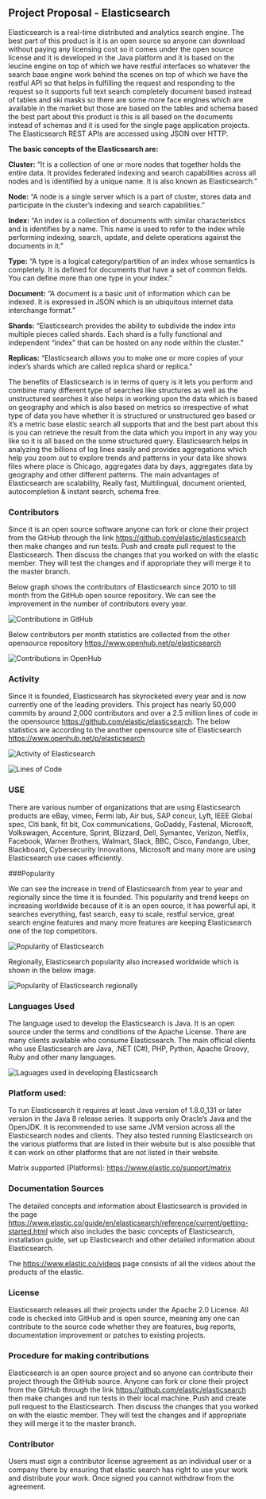 ## Project Proposal - Elasticsearch
Elasticsearch is a real-time distributed and analytics search engine. The best part of this product is it is an open source so anyone can download without paying any licensing cost so it comes under the open source license and it is developed in the Java platform and it is based on the leucine engine on top of which we have restful interfaces so whatever the search base engine work behind the scenes on top of which we have the restful API so that helps in fulfilling the request and responding to the request so it supports full text search completely document based instead of tables and ski masks so there are some more face engines which are available in the market but those are based on the tables and schema based the best part about this product is this is all based on the documents instead of schemas and it is used for the single page application projects. The Elasticsearch REST APIs are accessed using JSON over HTTP.

**The basic concepts of the Elasticsearch are:**

**Cluster:** “It is a collection of one or more nodes that together holds the entire data. It provides federated indexing and search capabilities across all nodes and is identified by a unique name. It is also known as Elasticsearch.”

**Node:** “A node is a single server which is a part of cluster, stores data and participate in the cluster’s indexing and search capabilities.”

**Index:** “An index is a collection of documents with similar characteristics and is identifies by a name. This name is used to refer to the index while performing indexing, search, update, and delete operations against the documents in it.”

**Type:** “A type is a logical category/partition of an index whose semantics is completely. It is defined for documents that have a set of common fields. You can define more than one type in your index.”

**Document:** “A document is a basic unit of information which can be indexed. It is expressed in JSON which is an ubiquitous internet data interchange format.”

**Shards:** “Elasticsearch provides the ability to subdivide the index into multiple pieces called shards. Each shard is a fully functional and independent “index” that can be hosted on any node within the cluster.”

**Replicas:** “Elasticsearch allows you to make one or more copies of your index’s shards which are called replica shard or replica.”

The benefits of Elasticsearch is in terms of query is it lets you perform and combine many different type of searches like structures as well as the unstructured searches it also helps in working upon the data which is based on geography and which is also based on metrics so irrespective  of what type of data you have whether it is structured or unstructured geo based or it’s a metric base elastic search all supports that and the best part about this is you can retrieve the result from the data which you import in any way you like so it is all based on the some structured query. Elasticsearch helps in analyzing the billions of log lines easily and provides aggregations which help you zoom out to explore trends and patterns in your data like shows files where place is Chicago, aggregates data by days, aggregates data by geography and other different patterns. 
The main advantages of Elasticsearch are scalability, Really fast, Multilingual, document oriented, autocompletion & instant search, schema free. 

### Contributors

Since it is an open source software anyone can fork or clone their project from the GitHub through the link https://github.com/elastic/elasticsearch then make changes and run tests. Push and create pull request to the Elasticsearch. Then discuss the changes that you worked on with the elastic member. They will test the changes and if appropriate they will merge it to the master branch.

Below graph shows the contributors of Elasticsearch since 2010 to till month from the GitHub open source repository. We can see the improvement in the number of contributors every year. 

![Contributions in GitHub](https://github.com/swrp/CYBR8420-SemesterProject/blob/maddagada/Contributor%20GitHub.png)

Below contributors per month statistics are collected from the other opensource repository https://www.openhub.net/p/elasticsearch

![Contributions in OpenHub](https://github.com/swrp/CYBR8420-SemesterProject/blob/maddagada/OpenHub%20Contributor.png)

### Activity

Since it is founded, Elasticsearch has skyrocketed every year and is now currently one of the leading providers. 
This project has nearly 50,000 commits by around 2,000 contributors and over a 2.5 million lines of code in the opensource https://github.com/elastic/elasticsearch. 
The below statistics are according to the another opensource site of Elasticsearch https://www.openhub.net/p/elasticsearch 

![Activity of Elasticsearch](https://github.com/swrp/CYBR8420-SemesterProject/blob/maddagada/Activity.png)

![Lines of Code](https://github.com/swrp/CYBR8420-SemesterProject/blob/maddagada/Lines%20of%20code.png)

### USE
There are various number of organizations that are using Elasticsearch products are eBay, vimeo, Fermi lab, Air bus, SAP concur, Lyft, IEEE Global spec, Citi bank, fit bit, Cox communications, GoDaddy, Fastenal, Microsoft, Volkswagen, Accenture,  Sprint, Blizzard, Dell, Symantec, Verizon, Netflix, Facebook, Warner Brothers, Walmart, Slack, BBC, Cisco, Fandango, Uber, Blackboard, Cybersecurity Innovations, Microsoft and many more are using Elasticsearch use cases efficiently.

###Popularity

We can see the increase in trend of Elasticsearch from year to year and regionally since the time it is founded.
This popularity and trend keeps on increasing worldwide because of it is an open source, it has powerful api, it searches everything, fast search, easy to scale, restful service, great search engine features and many more features are keeping Elasticsearch one of the top competitors.

![Popularity of Elasticsearch](https://github.com/swrp/CYBR8420-SemesterProject/blob/maddagada/Popularity.png)

Regionally, Elasticsearch popularity also increased worldwide which is shown in the below image. 

![Popularity of Elasticsearch regionally](https://github.com/swrp/CYBR8420-SemesterProject/blob/maddagada/Popularity%202.png)

### Languages Used

The language used to develop the Elasticsearch is Java. It is an open source under the terms and conditions of the Apache License. There are many clients available who consume Elasticsearch. The main official clients who use Elasticsearch are Java, .NET (C#), PHP, Python, Apache Groovy, Ruby and other many languages. 

![Laguages used in developing Elasticsearch](https://github.com/swrp/CYBR8420-SemesterProject/blob/maddagada/Languages%20used.png)

### Platform used:

To run Elasticsearch it requires at least Java version of 1.8.0_131 or later version in the Java 8 release series. It supports only Oracle’s Java and the OpenJDK. It is recommended to use same JVM version across all the Elasticsearch nodes and clients. They also tested running Elasticsearch on the various platforms that are listed in their website but is also possible that it can work on other platforms that are not listed in their website.

Matrix supported (Platforms): https://www.elastic.co/support/matrix

### Documentation Sources

The detailed concepts and information about Elasticsearch is provided in the page https://www.elastic.co/guide/en/elasticsearch/reference/current/getting-started.html which also includes the basic concepts of Elasticsearch, installation guide, set up Elasticsearch and other detailed information about Elasticsearch.

The https://www.elastic.co/videos page consists of all the videos about the products of the elastic.

### License

Elasticsearch releases all their projects under the Apache 2.0 License. All code is checked into GitHub and is open source, meaning any one can contribute to the source code whether they are features, bug reports, documentation improvement or patches to existing projects.

### Procedure for making contributions

Elasticsearch is an open source project and so anyone can contribute their project through the GitHub source. Anyone can fork or clone their project from the GitHub through the link https://github.com/elastic/elasticsearch then make changes and run tests in their local machine. Push and create pull request to the Elasticsearch. Then discuss the changes that you worked on with the elastic member. They will test the changes and if appropriate they will merge it to the master branch.

### Contributor 

Users must sign a contributor license agreement as an individual user or a company there by ensuring that elastic search has right to use your work and distribute your work. Once signed you cannot withdraw from the agreement.

